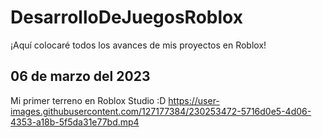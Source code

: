 # DesarrolloDeJuegosRoblox

¡Aquí colocaré todos los avances de mis proyectos en Roblox!

## 06 de marzo del 2023
Mi primer terreno en Roblox Studio :D
https://user-images.githubusercontent.com/127177384/230253472-5716d0e5-4d06-4353-a18b-5f5da31e77bd.mp4


